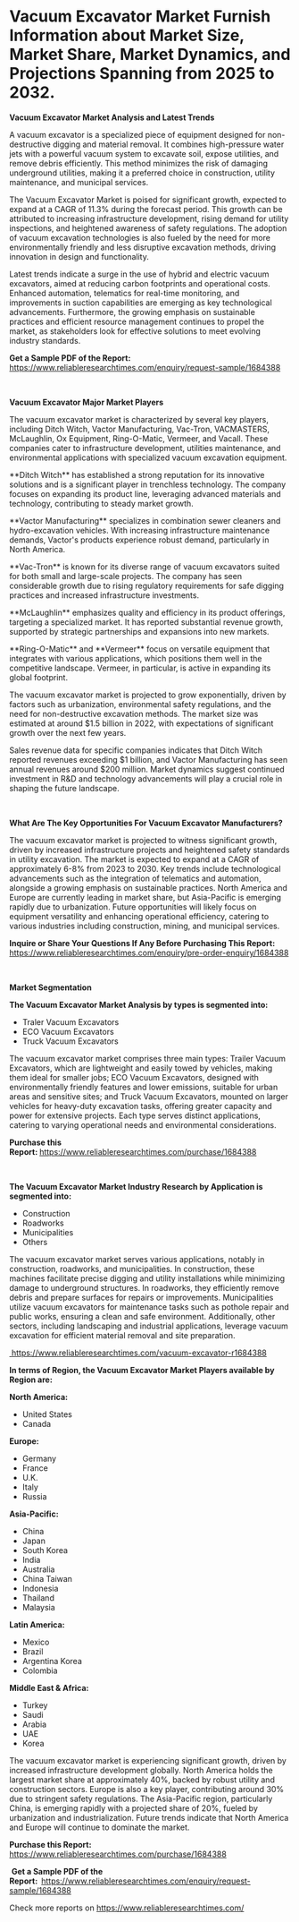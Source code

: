 <p><h1>Vacuum Excavator Market Furnish Information about Market Size, Market Share, Market Dynamics, and Projections Spanning from 2025 to 2032.</h1></p><p><strong>Vacuum Excavator Market Analysis and Latest Trends</strong></p>
<p><p>A vacuum excavator is a specialized piece of equipment designed for non-destructive digging and material removal. It combines high-pressure water jets with a powerful vacuum system to excavate soil, expose utilities, and remove debris efficiently. This method minimizes the risk of damaging underground utilities, making it a preferred choice in construction, utility maintenance, and municipal services.</p><p>The Vacuum Excavator Market is poised for significant growth, expected to expand at a CAGR of 11.3% during the forecast period. This growth can be attributed to increasing infrastructure development, rising demand for utility inspections, and heightened awareness of safety regulations. The adoption of vacuum excavation technologies is also fueled by the need for more environmentally friendly and less disruptive excavation methods, driving innovation in design and functionality.</p><p>Latest trends indicate a surge in the use of hybrid and electric vacuum excavators, aimed at reducing carbon footprints and operational costs. Enhanced automation, telematics for real-time monitoring, and improvements in suction capabilities are emerging as key technological advancements. Furthermore, the growing emphasis on sustainable practices and efficient resource management continues to propel the market, as stakeholders look for effective solutions to meet evolving industry standards.</p></p>
<p><strong>Get a Sample PDF of the Report:&nbsp;</strong> <a href="https://www.reliableresearchtimes.com/enquiry/request-sample/1684388?utm_campaign=2722&utm_medium=2&utm_source=Github&utm_content=ia&utm_term=26032025&utm_id=vacuum-excavator">https://www.reliableresearchtimes.com/enquiry/request-sample/1684388</a></p>
<p>&nbsp;</p>
<p><strong>Vacuum Excavator Major Market Players</strong></p>
<p><p>The vacuum excavator market is characterized by several key players, including Ditch Witch, Vactor Manufacturing, Vac-Tron, VACMASTERS, McLaughlin, Ox Equipment, Ring-O-Matic, Vermeer, and Vacall. These companies cater to infrastructure development, utilities maintenance, and environmental applications with specialized vacuum excavation equipment.</p><p>**Ditch Witch** has established a strong reputation for its innovative solutions and is a significant player in trenchless technology. The company focuses on expanding its product line, leveraging advanced materials and technology, contributing to steady market growth. </p><p>**Vactor Manufacturing** specializes in combination sewer cleaners and hydro-excavation vehicles. With increasing infrastructure maintenance demands, Vactor's products experience robust demand, particularly in North America.</p><p>**Vac-Tron** is known for its diverse range of vacuum excavators suited for both small and large-scale projects. The company has seen considerable growth due to rising regulatory requirements for safe digging practices and increased infrastructure investments.</p><p>**McLaughlin** emphasizes quality and efficiency in its product offerings, targeting a specialized market. It has reported substantial revenue growth, supported by strategic partnerships and expansions into new markets.</p><p>**Ring-O-Matic** and **Vermeer** focus on versatile equipment that integrates with various applications, which positions them well in the competitive landscape. Vermeer, in particular, is active in expanding its global footprint.</p><p>The vacuum excavator market is projected to grow exponentially, driven by factors such as urbanization, environmental safety regulations, and the need for non-destructive excavation methods. The market size was estimated at around $1.5 billion in 2022, with expectations of significant growth over the next few years.</p><p>Sales revenue data for specific companies indicates that Ditch Witch reported revenues exceeding $1 billion, and Vactor Manufacturing has seen annual revenues around $200 million. Market dynamics suggest continued investment in R&D and technology advancements will play a crucial role in shaping the future landscape.</p></p>
<p>&nbsp;</p>
<p><strong>What Are The Key Opportunities For Vacuum Excavator Manufacturers?</strong></p>
<p><p>The vacuum excavator market is projected to witness significant growth, driven by increased infrastructure projects and heightened safety standards in utility excavation. The market is expected to expand at a CAGR of approximately 6-8% from 2023 to 2030. Key trends include technological advancements such as the integration of telematics and automation, alongside a growing emphasis on sustainable practices. North America and Europe are currently leading in market share, but Asia-Pacific is emerging rapidly due to urbanization. Future opportunities will likely focus on equipment versatility and enhancing operational efficiency, catering to various industries including construction, mining, and municipal services.</p></p>
<p><strong>Inquire or Share Your Questions If Any Before Purchasing This Report:</strong> <a href="https://www.reliableresearchtimes.com/enquiry/pre-order-enquiry/1684388?utm_campaign=2722&utm_medium=2&utm_source=Github&utm_content=ia&utm_term=26032025&utm_id=vacuum-excavator">https://www.reliableresearchtimes.com/enquiry/pre-order-enquiry/1684388</a></p>
<p>&nbsp;</p>
<p><strong>Market Segmentation</strong></p>
<p><strong>The Vacuum Excavator Market Analysis by types is segmented into:</strong></p>
<p><ul><li>Traler Vacuum Excavators</li><li>ECO Vacuum Excavators</li><li>Truck Vacuum Excavators</li></ul></p>
<p><p>The vacuum excavator market comprises three main types: Trailer Vacuum Excavators, which are lightweight and easily towed by vehicles, making them ideal for smaller jobs; ECO Vacuum Excavators, designed with environmentally friendly features and lower emissions, suitable for urban areas and sensitive sites; and Truck Vacuum Excavators, mounted on larger vehicles for heavy-duty excavation tasks, offering greater capacity and power for extensive projects. Each type serves distinct applications, catering to varying operational needs and environmental considerations.</p></p>
<p><strong>Purchase this Report:&nbsp;</strong><a href="https://www.reliableresearchtimes.com/purchase/1684388?utm_campaign=2722&utm_medium=2&utm_source=Github&utm_content=ia&utm_term=26032025&utm_id=vacuum-excavator">https://www.reliableresearchtimes.com/purchase/1684388</a></p>
<p>&nbsp;</p>
<p><strong>The Vacuum Excavator Market Industry Research by Application is segmented into:</strong></p>
<p><ul><li>Construction</li><li>Roadworks</li><li>Municipalities</li><li>Others</li></ul></p>
<p><p>The vacuum excavator market serves various applications, notably in construction, roadworks, and municipalities. In construction, these machines facilitate precise digging and utility installations while minimizing damage to underground structures. In roadworks, they efficiently remove debris and prepare surfaces for repairs or improvements. Municipalities utilize vacuum excavators for maintenance tasks such as pothole repair and public works, ensuring a clean and safe environment. Additionally, other sectors, including landscaping and industrial applications, leverage vacuum excavation for efficient material removal and site preparation.</p></p>
<p><a href="https://www.reliableresearchtimes.com/vacuum-excavator-r1684388?utm_campaign=2722&utm_medium=2&utm_source=Github&utm_content=ia&utm_term=26032025&utm_id=vacuum-excavator">&nbsp;https://www.reliableresearchtimes.com/vacuum-excavator-r1684388</a></p>
<p><strong>In terms of Region, the Vacuum Excavator Market Players available by Region are:</strong></p>
<p>
    <p> <strong> North America: </strong>
        <ul>
            <li>United States</li>
            <li>Canada</li>
        </ul>
        </p> 
    <p> <strong> Europe: </strong>
        <ul>
            <li>Germany</li>
            <li>France</li>
            <li>U.K.</li>
            <li>Italy</li>
            <li>Russia</li>
        </ul>
        </p> 
    <p> <strong> Asia-Pacific: </strong>
        <ul>
            <li>China</li>
            <li>Japan</li>
            <li>South Korea</li>
            <li>India</li>
            <li>Australia</li>
            <li>China Taiwan</li>
            <li>Indonesia</li>
            <li>Thailand</li>
            <li>Malaysia</li>
        </ul>
        </p> 
    <p> <strong> Latin America: </strong>
        <ul>
            <li>Mexico</li>
            <li>Brazil</li>
            <li>Argentina Korea</li>
            <li>Colombia</li>
        </ul>
        </p> 
    <p> <strong> Middle East & Africa: </strong>
        <ul>
            <li>Turkey</li>
            <li>Saudi</li>
            <li>Arabia</li>
            <li>UAE</li>
            <li>Korea</li>
        </ul>
    </p>
    </p>
<p><p>The vacuum excavator market is experiencing significant growth, driven by increased infrastructure development globally. North America holds the largest market share at approximately 40%, backed by robust utility and construction sectors. Europe is also a key player, contributing around 30% due to stringent safety regulations. The Asia-Pacific region, particularly China, is emerging rapidly with a projected share of 20%, fueled by urbanization and industrialization. Future trends indicate that North America and Europe will continue to dominate the market.</p></p>
<p><strong>Purchase this Report: </strong><a href="https://www.reliableresearchtimes.com/purchase/1684388?utm_campaign=2722&utm_medium=2&utm_source=Github&utm_content=ia&utm_term=26032025&utm_id=vacuum-excavator">https://www.reliableresearchtimes.com/purchase/1684388</a></p>
<p>&nbsp;<strong>Get a Sample PDF of the Report:&nbsp;&nbsp;</strong><a href="https://www.reliableresearchtimes.com/enquiry/request-sample/1684388?utm_campaign=2722&utm_medium=2&utm_source=Github&utm_content=ia&utm_term=26032025&utm_id=vacuum-excavator">https://www.reliableresearchtimes.com/enquiry/request-sample/1684388</a></p>
<p><strong></strong></p>
<p>Check more reports on <a href="https://www.reliableresearchtimes.com/?utm_campaign=2722&utm_medium=2&utm_source=Github&utm_content=ia&utm_term=26032025&utm_id=vacuum-excavator">https://www.reliableresearchtimes.com/</a></p>
